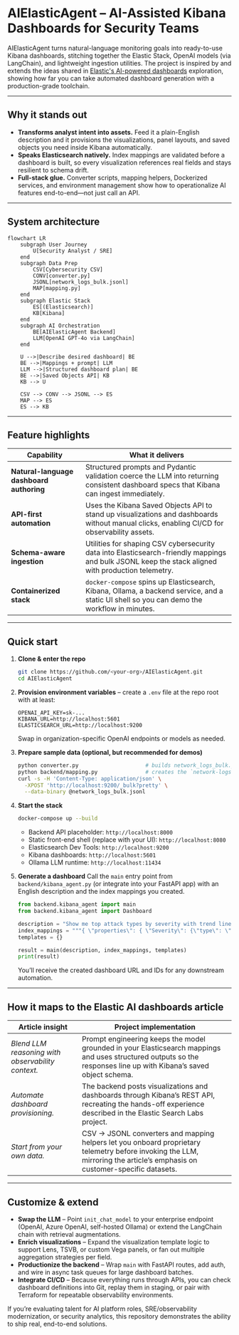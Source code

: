 # AIElasticAgent – AI-Assisted Kibana Dashboards for Security Teams

AIElasticAgent turns natural-language monitoring goals into ready-to-use Kibana dashboards, stitching together the Elastic Stack, OpenAI models (via LangChain), and lightweight ingestion utilities. The project is inspired by and extends the ideas shared in [Elastic's AI-powered dashboards](https://www.elastic.co/search-labs/blog/ai-powered-dashboards) exploration, showing how far you can take automated dashboard generation with a production-grade toolchain.

---

## Why it stands out
- **Transforms analyst intent into assets.** Feed it a plain-English description and it provisions the visualizations, panel layouts, and saved objects you need inside Kibana automatically.
- **Speaks Elasticsearch natively.** Index mappings are validated before a dashboard is built, so every visualization references real fields and stays resilient to schema drift.
- **Full-stack glue.** Converter scripts, mapping helpers, Dockerized services, and environment management show how to operationalize AI features end-to-end—not just call an API.
---

## System architecture
```mermaid
flowchart LR
    subgraph User Journey
        U[Security Analyst / SRE]
    end
    subgraph Data Prep
        CSV[Cybersecurity CSV]
        CONV[converter.py]
        JSONL[network_logs_bulk.jsonl]
        MAP[mapping.py]
    end
    subgraph Elastic Stack
        ES[(Elasticsearch)]
        KB[Kibana]
    end
    subgraph AI Orchestration
        BE[AIElasticAgent Backend]
        LLM[OpenAI GPT-4o via LangChain]
    end

    U -->|Describe desired dashboard| BE
    BE -->|Mappings + prompt| LLM
    LLM -->|Structured dashboard plan| BE
    BE -->|Saved Objects API| KB
    KB --> U

    CSV --> CONV --> JSONL --> ES
    MAP --> ES
    ES --> KB
```

---

## Feature highlights
| Capability | What it delivers |
|------------|------------------|
| **Natural-language dashboard authoring** | Structured prompts and Pydantic validation coerce the LLM into returning consistent dashboard specs that Kibana can ingest immediately.
| **API-first automation** | Uses the Kibana Saved Objects API to stand up visualizations and dashboards without manual clicks, enabling CI/CD for observability assets.
| **Schema-aware ingestion** | Utilities for shaping CSV cybersecurity data into Elasticsearch-friendly mappings and bulk JSONL keep the stack aligned with production telemetry.
| **Containerized stack** | `docker-compose` spins up Elasticsearch, Kibana, Ollama, a backend service, and a static UI shell so you can demo the workflow in minutes.

---

## Quick start
1. **Clone & enter the repo**
   ```bash
   git clone https://github.com/<your-org>/AIElasticAgent.git
   cd AIElasticAgent
   ```

2. **Provision environment variables** – create a `.env` file at the repo root with at least:
   ```env
   OPENAI_API_KEY=sk-...
   KIBANA_URL=http://localhost:5601
   ELASTICSEARCH_URL=http://localhost:9200
   ```
   Swap in organization-specific OpenAI endpoints or models as needed.

3. **Prepare sample data (optional, but recommended for demos)**
   ```bash
   python converter.py                     # builds network_logs_bulk.jsonl
   python backend/mapping.py               # creates the `network-logs` index with explicit mapping
   curl -s -H 'Content-Type: application/json' \
     -XPOST 'http://localhost:9200/_bulk?pretty' \
     --data-binary @network_logs_bulk.jsonl
   ```

4. **Start the stack**
   ```bash
   docker-compose up --build
   ```
   - Backend API placeholder: `http://localhost:8000`
   - Static front-end shell (replace with your UI): `http://localhost:8080`
   - Elasticsearch Dev Tools: `http://localhost:9200`
   - Kibana dashboards: `http://localhost:5601`
   - Ollama LLM runtime: `http://localhost:11434`

5. **Generate a dashboard**
   Call the `main` entry point from `backend/kibana_agent.py` (or integrate into your FastAPI app) with an English description and the index mappings you created.
   ```python
   from backend.kibana_agent import main
   from backend.kibana_agent import Dashboard

   description = "Show me top attack types by severity with trend lines over time."
   index_mappings = """{ \"properties\": { \"Severity\": {\"type\": \"keyword\"}, \"timestamp\": {\"type\": \"date\"} } }"""
   templates = {}

   result = main(description, index_mappings, templates)
   print(result)
   ```
   You’ll receive the created dashboard URL and IDs for any downstream automation.

---

## How it maps to the Elastic AI dashboards article
| Article insight | Project implementation |
|-----------------|------------------------|
| *Blend LLM reasoning with observability context.* | Prompt engineering keeps the model grounded in your Elasticsearch mappings and uses structured outputs so the responses line up with Kibana’s saved object schema. |
| *Automate dashboard provisioning.* | The backend posts visualizations and dashboards through Kibana’s REST API, recreating the hands-off experience described in the Elastic Search Labs project. |
| *Start from your own data.* | CSV → JSONL converters and mapping helpers let you onboard proprietary telemetry before invoking the LLM, mirroring the article’s emphasis on customer-specific datasets. |

---

## Customize & extend
- **Swap the LLM** – Point `init_chat_model` to your enterprise endpoint (OpenAI, Azure OpenAI, self-hosted Ollama) or extend the LangChain chain with retrieval augmentations.
- **Enrich visualizations** – Expand the visualization template logic to support Lens, TSVB, or custom Vega panels, or fan out multiple aggregation strategies per field.
- **Productionize the backend** – Wrap `main` with FastAPI routes, add auth, and wire in async task queues for large dashboard batches.
- **Integrate CI/CD** – Because everything runs through APIs, you can check dashboard definitions into Git, replay them in staging, or pair with Terraform for repeatable observability environments.

If you’re evaluating talent for AI platform roles, SRE/observability modernization, or security analytics, this repository demonstrates the ability to ship real, end-to-end solutions.
